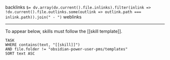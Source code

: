 backlinks `$= dv.array(dv.current().file.inlinks).filter(inlink => !dv.current().file.outlinks.some(outlink => outlink.path === inlink.path)).join(" - ")`
weblinks 
___
To appear below, skills must follow the [[skill template]]. 
```dataview
TASK
WHERE contains(text, "[[skill]]")
AND file.folder != "obsidian-power-user-pms/templates"
SORT text ASC
```